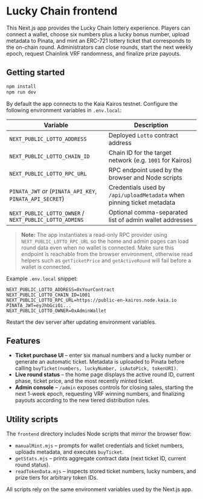 # Lucky Chain frontend

This Next.js app provides the Lucky Chain lottery experience. Players can connect a wallet, choose six numbers plus a lucky bonus number, upload metadata to Pinata, and mint an ERC-721 lottery ticket that corresponds to the on-chain round. Administrators can close rounds, start the next weekly epoch, request Chainlink VRF randomness, and finalize prize payouts.

## Getting started

```bash
npm install
npm run dev
```

By default the app connects to the Kaia Kairos testnet. Configure the following environment variables in `.env.local`:

| Variable | Description |
| --- | --- |
| `NEXT_PUBLIC_LOTTO_ADDRESS` | Deployed `Lotto` contract address |
| `NEXT_PUBLIC_LOTTO_CHAIN_ID` | Chain ID for the target network (e.g. `1001` for Kairos) |
| `NEXT_PUBLIC_LOTTO_RPC_URL` | RPC endpoint used by the browser and Node scripts |
| `PINATA_JWT` *or* (`PINATA_API_KEY`, `PINATA_API_SECRET`) | Credentials used by `/api/uploadMetadata` when pinning ticket metadata |
| `NEXT_PUBLIC_LOTTO_OWNER` / `NEXT_PUBLIC_LOTTO_ADMINS` | Optional comma-separated list of admin wallet addresses |

> **Note:** The app instantiates a read-only RPC provider using `NEXT_PUBLIC_LOTTO_RPC_URL` so the home and admin pages can load
> round data even when no wallet is connected. Make sure this endpoint is reachable from the browser environment, otherwise read
> helpers such as `getTicketPrice` and `getActiveRound` will fail before a wallet is connected.

Example `.env.local` snippet:

```
NEXT_PUBLIC_LOTTO_ADDRESS=0xYourContract
NEXT_PUBLIC_LOTTO_CHAIN_ID=1001
NEXT_PUBLIC_LOTTO_RPC_URL=https://public-en-kairos.node.kaia.io
PINATA_JWT=eyJhbGciOi...
NEXT_PUBLIC_LOTTO_OWNER=0xAdminWallet
```

Restart the dev server after updating environment variables.

## Features

- **Ticket purchase UI** – enter six manual numbers and a lucky number or generate an automatic ticket. Metadata is uploaded to Pinata before calling `buyTicket(numbers, luckyNumber, isAutoPick, tokenURI)`.
- **Live round status** – the home page displays the active round ID, current phase, ticket price, and the most recently minted ticket.
- **Admin console** – `/admin` exposes controls for closing sales, starting the next 1-week epoch, requesting VRF winning numbers, and finalizing payouts according to the new tiered distribution rules.

## Utility scripts

The `frontend` directory includes Node scripts that mirror the browser flow:
- `manualMint.mjs` – prompts for wallet credentials and ticket numbers, uploads metadata, and executes `buyTicket`.
- `getStats.mjs` – prints aggregate contract data (next ticket ID, current round status).
- `readTokenData.mjs` – inspects stored ticket numbers, lucky numbers, and prize tiers for arbitrary token IDs.

All scripts rely on the same environment variables used by the Next.js app.
